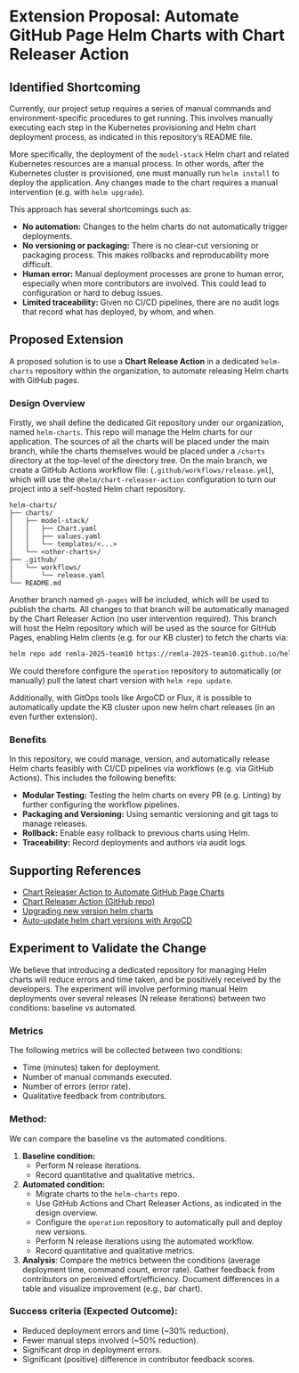 # Extension Proposal: Automate GitHub Page Helm Charts with Chart Releaser Action
## Identified Shortcoming

Currently, our project setup requires a series of manual commands and environment-specific procedures to get running. This involves manually executing each step in the Kubernetes provisioning and Helm chart deployment process, as indicated in this repository’s README file.

More specifically, the deployment of the `model-stack` Helm chart and related Kubernetes resources are a manual process. In other words, after the Kubernetes cluster is provisioned, one must manually run `helm install` to deploy the application. Any changes made to the chart requires a manual intervention (e.g. with `helm upgrade`).

This approach has several shortcomings such as:
- **No automation:** Changes to the helm charts do not automatically trigger deployments. 
- **No versioning or packaging:** There is no clear-cut versioning or packaging process. This makes rollbacks and reproducability more difficult.
- **Human error:** Manual deployment processes are prone to human error, especially when more contributors are involved. This could lead to configuration or hard to debug issues.
- **Limited traceability:** Given no CI/CD pipelines, there are no audit logs that record what has deployed, by whom, and when.

## Proposed Extension
A proposed solution is to use a **Chart Release Action** in a dedicated `helm-charts` repository within the organization, to automate releasing Helm charts with GitHub pages.

### Design Overview

Firstly, we shall define the dedicated Git repository under our organization, named `helm-charts`. This repo will manage the Helm charts for our application. The sources of all the charts will be placed under the main branch, while the charts themselves would be placed under a `/charts` directory at the top-level of the directory tree. On the main branch, we create a GitHub Actions workflow file: (`.github/workflows/release.yml`), which will use the `@helm/chart-releaser-action` configuration to turn our project into a self-hosted Helm chart repository.

```
helm-charts/
├── charts/
│   ├── model-stack/
│   │   ├── Chart.yaml
│   │   ├── values.yaml
│   │   └── templates/<...>
│   └── <other-charts>/
├── .github/
│   └── workflows/
│       └── release.yaml
└── README.md
```

Another branch named `gh-pages` will be included, which will be used to publish the charts. All changes to that branch will be automatically managed by the Chart Releaser Action (no user intervention required). This branch will host the Helm repository which will be used as the source for GitHub Pages, enabling Helm clients (e.g. for our KB cluster) to fetch the charts via:

```bash
helm repo add remla-2025-team10 https://remla-2025-team10.github.io/helm-charts
```

We could therefore configure the `operation` repository to automatically (or manually) pull the latest chart version with `helm repo update`.

Additionally, with GitOps tools like ArgoCD or Flux, it is possible to automatically update the KB cluster upon new helm chart releases (in an even further extension). 

### Benefits
In this repository, we could manage, version, and automatically release Helm charts feasibly with CI/CD pipelines via workflows (e.g. via GitHub Actions). This includes the following benefits:
- **Modular Testing:** Testing the helm charts on every PR (e.g. Linting) by further configuring the workflow pipelines.
- **Packaging and Versioning:** Using semantic versioning and git tags to manage releases.
- **Rollback:** Enable easy rollback to previous charts using Helm.
- **Traceability:** Record deployments and authors via audit logs.



## Supporting References

* [Chart Releaser Action to Automate GitHub Page Charts](https://helm.sh/docs/howto/chart_releaser_action/)
* [Chart Releaser Action (GitHub repo)](https://github.com/helm/chart-releaser-action)
* [Upgrading new version helm charts](https://www.ibm.com/docs/en/netcoolomnibus/8.0.0?topic=private-upgrading-new-version-helm-chart)
* [Auto-update helm chart versions with ArgoCD](https://medium.com/@eduard.mihai.lemnaru/auto-update-helm-chart-version-using-argocd-4936933a2bac)

## Experiment to Validate the Change

We believe that introducing a dedicated repository for managing Helm charts will reduce errors and time taken, and be positively received by the developers. The experiment will involve performing manual Helm deployments over several releases (N release iterations) between two conditions: baseline vs automated.

### Metrics
The following metrics will be collected between two conditions:
* Time (minutes) taken for deployment.
* Number of manual commands executed.
* Number of errors (error rate).
* Qualitative feedback from contributors.

### Method:

We can compare the baseline vs the automated conditions.

1. **Baseline condition:** 
    - Perform N release iterations.
    - Record quantitative and qualitative metrics.
2. **Automated condition:** 
    - Migrate charts to the `helm-charts` repo.
    - Use GitHub Actions and Chart Releaser Actions, as indicated in the design overview.
    - Configure the `operation` repository to automatically pull and deploy new versions.
    - Perform N release iterations using the automated workflow.
    - Record quantitative and qualitative metrics.
3. **Analysis**: Compare the metrics between the conditions (average deployment time, command count, error rate). Gather feedback from contributors on perceived effort/efficiency. Document differences in a table and visualize improvement (e.g., bar chart).

### Success criteria (Expected Outcome):
- Reduced deployment errors and time (~30% reduction).
- Fewer manual steps involved (~50% reduction).
- Significant drop in deployment errors.
- Significant (positive) difference in contributor feedback scores.

